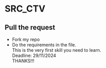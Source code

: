 # SRC_CTV
## Pull the request
- Fork my repo
- Do the requirements in the file.\
  This is the very first skill you need to learn.\
  Deadline: 29/11/2024\
  THANKS!!!
